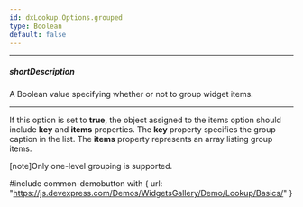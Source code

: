 ```yaml
---
id: dxLookup.Options.grouped
type: Boolean
default: false
---
```

---
##### shortDescription
A Boolean value specifying whether or not to group widget items.

---
If this option is set to **true**, the object assigned to the items option should
include **key** and **items** properties. The **key** property specifies the group caption in the list. The **items** property represents an array listing group items.

[note]Only one-level grouping is supported.

#include common-demobutton with {
    url: "https://js.devexpress.com/Demos/WidgetsGallery/Demo/Lookup/Basics/"
}
